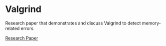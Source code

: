 # Valgrind
Research paper that demonstrates and discuss Valgrind to detect memory-related errors.

[Research Paper](ReportPaper.pdf)
